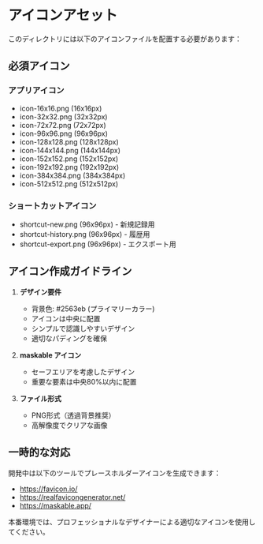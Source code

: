 # アイコンアセット

このディレクトリには以下のアイコンファイルを配置する必要があります：

## 必須アイコン

### アプリアイコン
- icon-16x16.png (16x16px)
- icon-32x32.png (32x32px)
- icon-72x72.png (72x72px)
- icon-96x96.png (96x96px)
- icon-128x128.png (128x128px)
- icon-144x144.png (144x144px)
- icon-152x152.png (152x152px)
- icon-192x192.png (192x192px)
- icon-384x384.png (384x384px)
- icon-512x512.png (512x512px)

### ショートカットアイコン
- shortcut-new.png (96x96px) - 新規記録用
- shortcut-history.png (96x96px) - 履歴用
- shortcut-export.png (96x96px) - エクスポート用

## アイコン作成ガイドライン

1. **デザイン要件**
   - 背景色: #2563eb (プライマリーカラー)
   - アイコンは中央に配置
   - シンプルで認識しやすいデザイン
   - 適切なパディングを確保

2. **maskable アイコン**
   - セーフエリアを考慮したデザイン
   - 重要な要素は中央80%以内に配置

3. **ファイル形式**
   - PNG形式（透過背景推奨）
   - 高解像度でクリアな画像

## 一時的な対応

開発中は以下のツールでプレースホルダーアイコンを生成できます：
- https://favicon.io/
- https://realfavicongenerator.net/
- https://maskable.app/

本番環境では、プロフェッショナルなデザイナーによる適切なアイコンを使用してください。